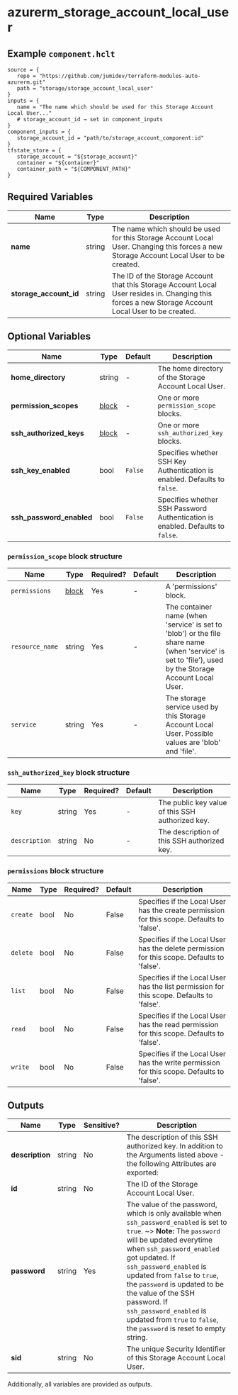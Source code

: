 # azurerm_storage_account_local_user



## Example `component.hclt`

```hcl
source = {
   repo = "https://github.com/jumidev/terraform-modules-auto-azurerm.git"   
   path = "storage/storage_account_local_user"   
}
inputs = {
   name = "The name which should be used for this Storage Account Local User..."   
   # storage_account_id → set in component_inputs
}
component_inputs = {
   storage_account_id = "path/to/storage_account_component:id"   
}
tfstate_store = {
   storage_account = "${storage_account}"   
   container = "${container}"   
   container_path = "${COMPONENT_PATH}"   
}
```

## Required Variables

| Name | Type |  Description |
| ---- | --------- |  ----------- |
| **name** | string |  The name which should be used for this Storage Account Local User. Changing this forces a new Storage Account Local User to be created. | 
| **storage_account_id** | string |  The ID of the Storage Account that this Storage Account Local User resides in. Changing this forces a new Storage Account Local User to be created. | 

## Optional Variables

| Name | Type |  Default  |  Description |
| ---- | --------- |  ----------- | ----------- |
| **home_directory** | string |  -  |  The home directory of the Storage Account Local User. | 
| **permission_scopes** | [block](#permission_scope-block-structure) |  -  |  One or more `permission_scope` blocks. | 
| **ssh_authorized_keys** | [block](#ssh_authorized_key-block-structure) |  -  |  One or more `ssh_authorized_key` blocks. | 
| **ssh_key_enabled** | bool |  `False`  |  Specifies whether SSH Key Authentication is enabled. Defaults to `false`. | 
| **ssh_password_enabled** | bool |  `False`  |  Specifies whether SSH Password Authentication is enabled. Defaults to `false`. | 

### `permission_scope` block structure

| Name | Type | Required? | Default | Description |
| ---- | ---- | --------- | ------- | ----------- |
| `permissions` | [block](#permissions-block-structure) | Yes | - | A 'permissions' block. |
| `resource_name` | string | Yes | - | The container name (when 'service' is set to 'blob') or the file share name (when 'service' is set to 'file'), used by the Storage Account Local User. |
| `service` | string | Yes | - | The storage service used by this Storage Account Local User. Possible values are 'blob' and 'file'. |

### `ssh_authorized_key` block structure

| Name | Type | Required? | Default | Description |
| ---- | ---- | --------- | ------- | ----------- |
| `key` | string | Yes | - | The public key value of this SSH authorized key. |
| `description` | string | No | - | The description of this SSH authorized key. |

### `permissions` block structure

| Name | Type | Required? | Default | Description |
| ---- | ---- | --------- | ------- | ----------- |
| `create` | bool | No | False | Specifies if the Local User has the create permission for this scope. Defaults to 'false'. |
| `delete` | bool | No | False | Specifies if the Local User has the delete permission for this scope. Defaults to 'false'. |
| `list` | bool | No | False | Specifies if the Local User has the list permission for this scope. Defaults to 'false'. |
| `read` | bool | No | False | Specifies if the Local User has the read permission for this scope. Defaults to 'false'. |
| `write` | bool | No | False | Specifies if the Local User has the write permission for this scope. Defaults to 'false'. |



## Outputs

| Name | Type | Sensitive? | Description |
| ---- | ---- | --------- | --------- |
| **description** | string | No  | The description of this SSH authorized key. In addition to the Arguments listed above - the following Attributes are exported: | 
| **id** | string | No  | The ID of the Storage Account Local User. | 
| **password** | string | Yes  | The value of the password, which is only available when `ssh_password_enabled` is set to `true`. ~> **Note:** The `password` will be updated everytime when `ssh_password_enabled` got updated. If `ssh_password_enabled` is updated from `false` to `true`, the `password` is updated to be the value of the SSH password. If `ssh_password_enabled` is updated from `true` to `false`, the `password` is reset to empty string. | 
| **sid** | string | No  | The unique Security Identifier of this Storage Account Local User. | 

Additionally, all variables are provided as outputs.
